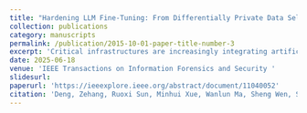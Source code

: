 ```yaml
---
title: "Hardening LLM Fine-Tuning: From Differentially Private Data Selection to Trustworthy Model Quantization"
collection: publications
category: manuscripts
permalink: /publication/2015-10-01-paper-title-number-3
excerpt: 'Critical infrastructures are increasingly integrating artificial intelligence (AI) technologies, including large language models (LLMs), into essential systems and services that are vital to societal functioning. Fine-tuning LLMs for specific domain tasks are crucial for their effective deployment in these contexts, but this process must carefully address both privacy and security concerns. Without proper safeguards, such integration can introduce additional risks, such as data leakage during training and diminished model trustworthiness due to the need for model compression to operate within limited bandwidth and computational capacity constraints. In this paper, we propose Hardening LLM Fine-tuning framework (HardLLM), which addresses these challenges through two key components: (i) we develop a differentially private data selection method that ensures privacy protection by training the model exclusively on sampled and synthesized public data, thereby preventing any direct use of private data and enhancing leakage resilience throughout the training process, and (ii) we introduce a trustworthiness-aware model quantization approach to improve LLMs performance, such as reducing toxicity, enhancing adversarial robustness, and mitigating stereotypes, while maintaining negligible impact on model utility.'
date: 2025-06-18
venue: 'IEEE Transactions on Information Forensics and Security '
slidesurl: 
paperurl: 'https://ieeexplore.ieee.org/abstract/document/11040052'
citation: 'Deng, Zehang, Ruoxi Sun, Minhui Xue, Wanlun Ma, Sheng Wen, Surya Nepal, and Yang Xiang. "Hardening LLM Fine-Tuning: From Differentially Private Data Selection to Trustworthy Model Quantization." IEEE Transactions on Information Forensics and Security (2025).'
---
```

